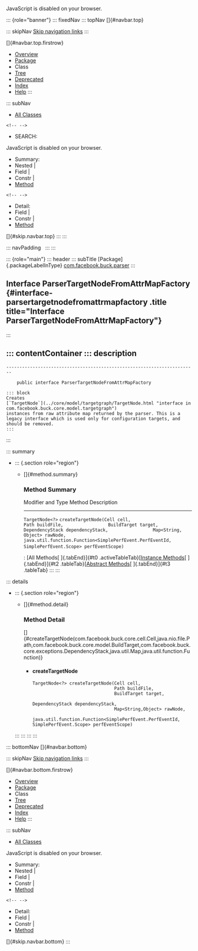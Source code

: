 <div>

JavaScript is disabled on your browser.

</div>

::: {role="banner"}
::: fixedNav
::: topNav
[]{#navbar.top}

::: skipNav
[Skip navigation links](#skip.navbar.top "Skip navigation links")
:::

[]{#navbar.top.firstrow}

-   [Overview](../../../../index.html)
-   [Package](package-summary.html)
-   Class
-   [Tree](package-tree.html)
-   [Deprecated](../../../../deprecated-list.html)
-   [Index](../../../../index-all.html)
-   [Help](../../../../help-doc.html)
:::

::: subNav
-   [All Classes](../../../../allclasses.html)

```{=html}
<!-- -->
```
-   SEARCH:

<div>

<div>

JavaScript is disabled on your browser.

</div>

</div>

<div>

-   Summary: 
-   Nested \| 
-   Field \| 
-   Constr \| 
-   [Method](#method.summary)

```{=html}
<!-- -->
```
-   Detail: 
-   Field \| 
-   Constr \| 
-   [Method](#method.detail)

</div>

[]{#skip.navbar.top}
:::
:::

::: navPadding
 
:::
:::

::: {role="main"}
::: header
::: subTitle
[Package]{.packageLabelInType} [com.facebook.buck.parser](package-summary.html)
:::

## Interface ParserTargetNodeFromAttrMapFactory {#interface-parsertargetnodefromattrmapfactory .title title="Interface ParserTargetNodeFromAttrMapFactory"}
:::

::: contentContainer
::: description
-   

    ------------------------------------------------------------------------

        public interface ParserTargetNodeFromAttrMapFactory

    ::: block
    Creates
    [`TargetNode`](../core/model/targetgraph/TargetNode.html "interface in com.facebook.buck.core.model.targetgraph")
    instances from raw attribute map returned by the parser. This is a
    legacy interface which is used only for configuration targets, and
    should be removed.
    :::
:::

::: summary
-   ::: {.section role="region"}
    -   []{#method.summary}

        ### Method Summary

          Modifier and Type   Method                                                                                                                                                                                                                                                                                                          Description
          ------------------- --------------------------------------------------------------------------------------------------------------------------------------------------------------------------------------------------------------------------------------------------------------------------------------------------------------- -------------
          `TargetNode<?>`     `createTargetNode​(Cell cell,                 Path buildFile,                 BuildTarget target,                 DependencyStack dependencyStack,                 Map<String,​Object> rawNode,                 java.util.function.Function<SimplePerfEvent.PerfEventId,​SimplePerfEvent.Scope> perfEventScope)`    

          : [All Methods[ ]{.tabEnd}]{#t0 .activeTableTab}[[Instance
          Methods](javascript:show(2);)[ ]{.tabEnd}]{#t2
          .tableTab}[[Abstract
          Methods](javascript:show(4);)[ ]{.tabEnd}]{#t3 .tableTab}
    :::
:::

::: details
-   ::: {.section role="region"}
    -   []{#method.detail}

        ### Method Detail

        []{#createTargetNode(com.facebook.buck.core.cell.Cell,java.nio.file.Path,com.facebook.buck.core.model.BuildTarget,com.facebook.buck.core.exceptions.DependencyStack,java.util.Map,java.util.function.Function)}

        -   #### createTargetNode

            ``` methodSignature
            TargetNode<?> createTargetNode​(Cell cell,
                                           Path buildFile,
                                           BuildTarget target,
                                           DependencyStack dependencyStack,
                                           Map<String,​Object> rawNode,
                                           java.util.function.Function<SimplePerfEvent.PerfEventId,​SimplePerfEvent.Scope> perfEventScope)
            ```
    :::
:::
:::
:::

::: bottomNav
[]{#navbar.bottom}

::: skipNav
[Skip navigation links](#skip.navbar.bottom "Skip navigation links")
:::

[]{#navbar.bottom.firstrow}

-   [Overview](../../../../index.html)
-   [Package](package-summary.html)
-   Class
-   [Tree](package-tree.html)
-   [Deprecated](../../../../deprecated-list.html)
-   [Index](../../../../index-all.html)
-   [Help](../../../../help-doc.html)
:::

::: subNav
-   [All Classes](../../../../allclasses.html)

<div>

<div>

JavaScript is disabled on your browser.

</div>

</div>

<div>

-   Summary: 
-   Nested \| 
-   Field \| 
-   Constr \| 
-   [Method](#method.summary)

```{=html}
<!-- -->
```
-   Detail: 
-   Field \| 
-   Constr \| 
-   [Method](#method.detail)

</div>

[]{#skip.navbar.bottom}
:::

